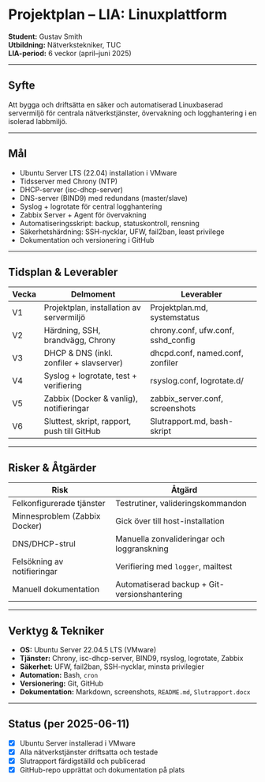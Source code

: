 # Projektplan – LIA: Linuxplattform

**Student:** Gustav Smith  
**Utbildning:** Nätverkstekniker, TUC  
**LIA-period:** 6 veckor (april–juni 2025)  

---

##  Syfte

Att bygga och driftsätta en säker och automatiserad Linuxbaserad servermiljö för centrala nätverkstjänster, övervakning och logghantering i en isolerad labbmiljö.

---

##  Mål

- Ubuntu Server LTS (22.04) installation i VMware
- Tidsserver med Chrony (NTP)
- DHCP-server (isc-dhcp-server)
- DNS-server (BIND9) med redundans (master/slave)
- Syslog + logrotate för central logghantering
- Zabbix Server + Agent för övervakning
- Automatiseringsskript: backup, statuskontroll, rensning
- Säkerhetshärdning: SSH-nycklar, UFW, fail2ban, least privilege
- Dokumentation och versionering i GitHub

---

##  Tidsplan & Leverabler

| Vecka | Delmoment                                      | Leverabler                          |
|-------|------------------------------------------------|-------------------------------------|
| V1    | Projektplan, installation av servermiljö       | Projektplan.md, systemstatus        |
| V2    | Härdning, SSH, brandvägg, Chrony               | chrony.conf, ufw.conf, sshd_config |
| V3    | DHCP & DNS (inkl. zonfiler + slavserver)       | dhcpd.conf, named.conf, zonfiler    |
| V4    | Syslog + logrotate, test + verifiering         | rsyslog.conf, logrotate.d/          |
| V5    | Zabbix (Docker & vanlig), notifieringar        | zabbix_server.conf, screenshots     |
| V6    | Sluttest, skript, rapport, push till GitHub    | Slutrapport.md, bash-skript         |

---

##  Risker & Åtgärder

| Risk                                | Åtgärd                                      |
|-------------------------------------|---------------------------------------------|
| Felkonfigurerade tjänster           | Testrutiner, valideringskommandon           |
| Minnesproblem (Zabbix Docker)       | Gick över till host-installation            |
| DNS/DHCP-strul                      | Manuella zonvalideringar och loggranskning  |
| Felsökning av notifieringar         | Verifiering med `logger`, mailtest          |
| Manuell dokumentation               | Automatiserad backup + Git-versionshantering|

---

##  Verktyg & Tekniker

- **OS:** Ubuntu Server 22.04.5 LTS (VMware)
- **Tjänster:** Chrony, isc-dhcp-server, BIND9, rsyslog, logrotate, Zabbix
- **Säkerhet:** UFW, fail2ban, SSH-nycklar, minsta privilegier
- **Automation:** Bash, `cron`
- **Versionering:** Git, GitHub
- **Dokumentation:** Markdown, screenshots, `README.md`, `Slutrapport.docx`

---

##  Status (per 2025-06-11)

- [x] Ubuntu Server installerad i VMware
- [x] Alla nätverkstjänster driftsatta och testade
- [x] Slutrapport färdigställd och publicerad
- [x] GitHub-repo upprättat och dokumentation på plats
